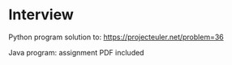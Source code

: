 # Interview

Python program solution to: https://projecteuler.net/problem=36

Java program: assignment PDF included
